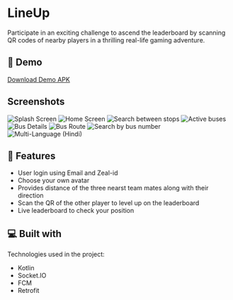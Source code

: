 # LineUp

Participate in an exciting challenge to ascend the leaderboard by scanning QR codes of nearby players in a thrilling real-life gaming adventure.

## 🚀 Demo
[Download Demo APK]()

## Screenshots
![Splash Screen](/screenshots/splash_screen.png)
![Home Screen](/screenshots/home_screen.png)
![Search between stops](/screenshots/search_between_stops.png)
![Active buses](/screenshots/active_buses.png)
![Bus Details](/screenshots/bus_details.png)
![Bus Route](/screenshots/bus_route.png)
![Search by bus number](/screenshots/search_by_bus_number.png)
![Multi-Language (Hindi)](/screenshots/multi_language_hindi.png)

## 🧐 Features
- User login using Email and Zeal-id
- Choose your own avatar
- Provides distance of the three nearst team mates along with their direction
- Scan the QR of the other player to level up on the leaderboard
- Live leaderboard to check your position

## 💻 Built with
Technologies used in the project:
- Kotlin
- Socket.IO
- FCM
- Retrofit



